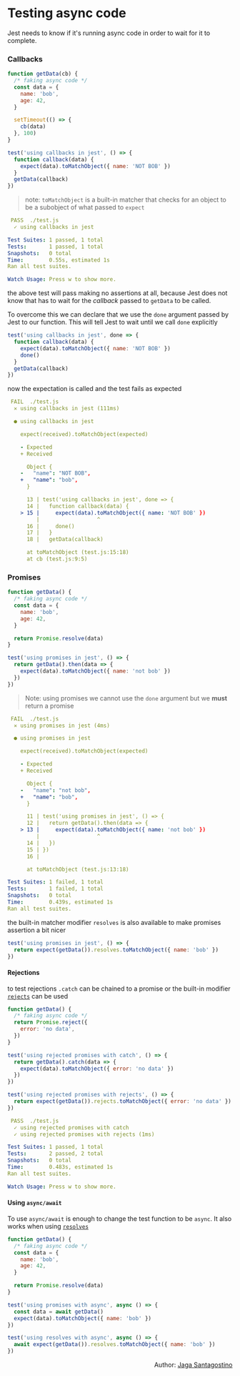 # Testing async code

Jest needs to know if it's running async code in order to wait for it to complete.

### Callbacks

```js
function getData(cb) {
  /* faking async code */
  const data = {
    name: 'bob',
    age: 42,
  }

  setTimeout(() => {
    cb(data)
  }, 100)
}

test('using callbacks in jest', () => {
  function callback(data) {
    expect(data).toMatchObject({ name: 'NOT BOB' })
  }
  getData(callback)
})
```

> note: `toMatchObject` is a built-in matcher that checks for an object to be a subobject of what passed to `expect`

```yml
 PASS  ./test.js
  ✓ using callbacks in jest

Test Suites: 1 passed, 1 total
Tests:       1 passed, 1 total
Snapshots:   0 total
Time:        0.55s, estimated 1s
Ran all test suites.

Watch Usage: Press w to show more.
```

the above test will pass making no assertions at all, because Jest does not know that has to wait for the _callback_ passed to `getData` to be called.

To overcome this we can declare that we use the `done` argument passed by Jest to our function. This will tell Jest to wait until we call `done` explicitly

```js
test('using callbacks in jest', done => {
  function callback(data) {
    expect(data).toMatchObject({ name: 'NOT BOB' })
    done()
  }
  getData(callback)
})
```

now the expectation is called and the test fails as expected

```yml
 FAIL  ./test.js
  ✕ using callbacks in jest (111ms)

  ● using callbacks in jest

    expect(received).toMatchObject(expected)

    - Expected
    + Received

      Object {
    -   "name": "NOT BOB",
    +   "name": "bob",
      }

      13 | test('using callbacks in jest', done => {
      14 |   function callback(data) {
    > 15 |     expect(data).toMatchObject({ name: 'NOT BOB' })
         |                  ^
      16 |     done()
      17 |   }
      18 |   getData(callback)

      at toMatchObject (test.js:15:18)
      at cb (test.js:9:5)
```

### Promises

```js
function getData() {
  /* faking async code */
  const data = {
    name: 'bob',
    age: 42,
  }

  return Promise.resolve(data)
}

test('using promises in jest', () => {
  return getData().then(data => {
    expect(data).toMatchObject({ name: 'not bob' })
  })
})
```

> Note: using promises we cannot use the `done` argument but we **must** return a promise

```yml
 FAIL  ./test.js
  ✕ using promises in jest (4ms)

  ● using promises in jest

    expect(received).toMatchObject(expected)

    - Expected
    + Received

      Object {
    -   "name": "not bob",
    +   "name": "bob",
      }

      11 | test('using promises in jest', () => {
      12 |   return getData().then(data => {
    > 13 |     expect(data).toMatchObject({ name: 'not bob' })
         |                  ^
      14 |   })
      15 | })
      16 |

      at toMatchObject (test.js:13:18)

Test Suites: 1 failed, 1 total
Tests:       1 failed, 1 total
Snapshots:   0 total
Time:        0.439s, estimated 1s
Ran all test suites.
```

the built-in matcher modifier `resolves` is also available to make promises assertion a bit nicer

```js
test('using promises in jest', () => {
  return expect(getData()).resolves.toMatchObject({ name: 'bob' })
})
```

#### Rejections

to test rejections `.catch` can be chained to a promise or the built-in modifier [`rejects`](https://jestjs.io/docs/en/tutorial-async#rejects) can be used

```js
function getData() {
  /* faking async code */
  return Promise.reject({
    error: 'no data',
  })
}

test('using rejected promises with catch', () => {
  return getData().catch(data => {
    expect(data).toMatchObject({ error: 'no data' })
  })
})

test('using rejected promises with rejects', () => {
  return expect(getData()).rejects.toMatchObject({ error: 'no data' })
})
```

```yml
 PASS  ./test.js
  ✓ using rejected promises with catch
  ✓ using rejected promises with rejects (1ms)

Test Suites: 1 passed, 1 total
Tests:       2 passed, 2 total
Snapshots:   0 total
Time:        0.483s, estimated 1s
Ran all test suites.

Watch Usage: Press w to show more.
```

#### Using `async/await`

To use `async/await` is enough to change the test function to be `async`. It also works when using [`resolves`](https://jestjs.io/docs/en/tutorial-async#resolves)

```js
function getData() {
  /* faking async code */
  const data = {
    name: 'bob',
    age: 42,
  }

  return Promise.resolve(data)
}

test('using promises with async', async () => {
  const data = await getData()
  expect(data).toMatchObject({ name: 'bob' })
})

test('using resolves with async', async () => {
  await expect(getData()).resolves.toMatchObject({ name: 'bob' })
})
```

<p style='text-align: right;'>Author: <a href="../about-us.md#jaga-santagostino">Jaga Santagostino</a></p>
